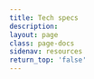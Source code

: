 ```yaml
---
title: Tech specs
description:
layout: page
class: page-docs
sidenav: resources
return_top: 'false'
---
```

